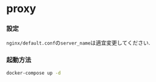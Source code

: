 # proxy

### 設定

`nginx/default.conf`の`server_name`は適宜変更してください.

### 起動方法

```bash
docker-compose up -d
```
